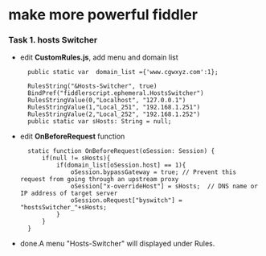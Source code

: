# make more powerful fiddler


### Task 1. hosts Switcher

* edit **CustomRules.js**, add menu and domain list
    
	    public static var  domain_list ={'www.cgwxyz.com':1};
	
	    RulesString("&Hosts-Switcher", true) 
        BindPref("fiddlerscript.ephemeral.HostsSwitcher")
        RulesStringValue(0,"Localhost", "127.0.0.1")
        RulesStringValue(1,"Local_251", "192.168.1.251")
        RulesStringValue(2,"Local_252", "192.168.1.252")
        public static var sHosts: String = null;


* edit **OnBeforeRequest** function
     
		static function OnBeforeRequest(oSession: Session) {
			if(null != sHosts){
                if(domain_list[oSession.host] == 1){
                    oSession.bypassGateway = true; // Prevent this request from going through an upstream proxy
                    oSession["x-overrideHost"] = sHosts;  // DNS name or IP address of target server
                    oSession.oRequest["byswitch"] = "hostsSwitcher_"+sHosts;
                }
            }
    	}

* done.A menu "Hosts-Switcher" will displayed under Rules.